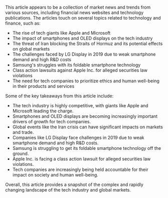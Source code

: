 This article appears to be a collection of market news and trends from various sources, including financial news websites and technology publications. The articles touch on several topics related to technology and finance, such as:

* The rise of tech giants like Apple and Microsoft
* The impact of smartphones and OLED displays on the tech industry
* The threat of Iran blocking the Straits of Hormuz and its potential effects on global markets
* The challenges faced by LG Display in 2019 due to weak smartphone demand and high R&D costs
* Samsung's struggles with its foldable smartphone technology
* Class action lawsuits against Apple Inc. for alleged securities law violations
* The need for tech companies to prioritize ethics and human well-being in their products and services

Some of the key takeaways from this article include:

* The tech industry is highly competitive, with giants like Apple and Microsoft leading the charge.
* Smartphones and OLED displays are becoming increasingly important drivers of growth for tech companies.
* Global events like the Iran crisis can have significant impacts on markets and trade.
* Companies like LG Display face challenges in 2019 due to weak smartphone demand and high R&D costs.
* Samsung is struggling to get its foldable smartphone technology off the ground.
* Apple Inc. is facing a class action lawsuit for alleged securities law violations.
* Tech companies are increasingly being held accountable for their impact on society and human well-being.

Overall, this article provides a snapshot of the complex and rapidly changing landscape of the tech industry and global markets.